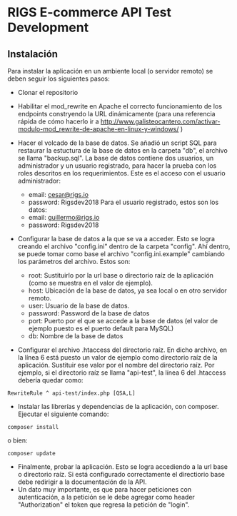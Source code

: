 # RIGS E-commerce API Test Development

## Instalación

Para instalar la aplicación en un ambiente local (o servidor remoto) se deben seguir los siguientes pasos:
- Clonar el repositorio
- Habilitar el mod_rewrite en Apache el correcto funcionamiento de los endpoints  constryendo la URL dinámicamente (para una referencia rápida de cómo hacerlo ir a http://www.galisteocantero.com/activar-modulo-mod_rewrite-de-apache-en-linux-y-windows/ )
- Hacer el volcado de la base de datos. Se añadió un script SQL para restaurar la estuctura de la base de datos en la carpeta "db", el archivo se llama "backup.sql". La base de datos contiene dos usuarios, un administrador y un usuario registrado, para hacer la prueba con los roles descritos en los requerimientos. Este es el acceso con el usuario administrador:
    + email: cesar@rigs.io
	+ password: Rigsdev2018
Para el usuario registrado, estos son los datos:
    + email: guillermo@rigs.io
	+ password: Rigsdev2018
- Configurar la base de datos a la que se va a acceder. Esto se logra creando el archivo "config.ini" dentro de la carpeta "config". Ahí dentro, se puede tomar como base el archivo "config.ini.example" cambiando los parámetros del archivo. Estos son:
    + root: Sustituirlo por la url base o directorio raíz de la aplicación (como se muestra en el valor de ejemplo).
    + host: Ubicación de la base de datos, ya sea local o en otro servidor remoto.
    + user: Usuario de la base de datos.
    + password: Password de la base de datos
    + port: Puerto por el que se accede a la base de datos (el valor de ejemplo puesto es el puerto default para MySQL)
    + db: Nombre de la base de datos
	
- Configurar el archivo .htaccess del directorio raíz. En dicho archivo, en la línea 6 está puesto un valor de ejemplo como directorio raíz de la aplicación. Sustituir ese valor por el nombre del directorio raíz. Por ejemplo, si el directorio raíz se llama "api-test", la línea 6 del .htaccess debería quedar como:
```
RewriteRule ^ api-test/index.php [QSA,L]
```
- Instalar las librerías y dependencias de la aplicación, con composer. Ejecutar el siguiente comando:
```
composer install
```
o bien:
```
composer update
```
- Finalmente, probar la aplicación. Esto se logra accediendo a la url base o directorio raíz. Si está configurado correctamente el directiorio base debe redirigir a la documentación de la API.
- Un dato muy importante, es que para hacer peticiones con autenticación, a la petición se le debe agregar como header "Authorization" el token que regresa la petición de "login".